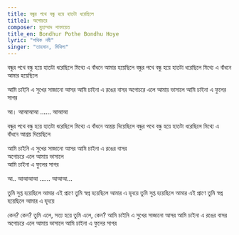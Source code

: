 ```yaml
---
title: বন্ধুর পথে বন্ধু হয়ে হাতটা ধরেছিলে
title1: অগোচরে
composer: মুহাম্মাদ শাফায়েত
title_en: Bondhur Pothe Bondhu Hoye
lyric: "পথিক নবী"
singer: "তাহসান, মিথিলা"
---
```

বন্ধুর পথে বন্ধু হয়ে হাতটা ধরেছিলে
মিথ্যে এ বাঁধনে আমার হয়েছিলে
বন্ধুর পথে বন্ধু হয়ে হাতটা ধরেছিলে
মিথ্যে এ বাঁধনে আমার হয়েছিলে

আমি চাইনি এ সুখের সাজানো আসর
আমি চাইনা এ রঙের বাসর
অগোচরে এলে আমায় ভাসালে
আমি চাইনা এ ফুলের সাগর

আ। আআআআ ......
আআআ

বন্ধুর পথে বন্ধু হয়ে হাতটা ধরেছিলে
মিথ্যে এ বাঁধনে আশ্রয় দিয়েছিলে
বন্ধুর পথে বন্ধু হয়ে হাতটা ধরেছিলে
মিথ্যে এ বাঁধনে আশ্রয় দিয়েছিলে

আমি চাইনি এ সুখের সাজানো আসর
আমি চাইনা এ রঙের বাসর  
অগোচরে এলে আমায় ভাসালে  
আমি চাইনা এ ফুলের সাগর


আ.. আআআআ ......
আআআ...


তুমি সুপ্ত হয়েছিলে আমার এই প্রাণে
তুমি স্বপ্ন হয়েছিলে আমার এ হৃদয়ে
তুমি সুপ্ত হয়েছিলে আমার এই প্রাণে
তুমি স্বপ্ন হয়েছিলে আমার এ হৃদয়ে

কেন? কেন?
তুমি এলে,
সত্য হয়ে
তুমি এলে, কেন?
আমি চাইনি এ সুখের সাজানো আসর
আমি চাইনা এ রঙের বাসর
অগোচরে এলে আমায় ভাসালে
আমি চাইনা এ ফুলের সাগর